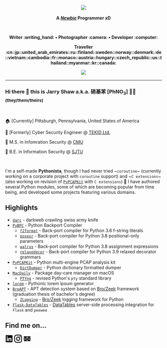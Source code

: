 <!--
**JarryShaw/JarryShaw** is a ✨ _special_ ✨ repository because its `README.md` (this file) appears on your GitHub profile.

Here are some ideas to get you started:

- 🔭 I’m currently working on ...
- 🌱 I’m currently learning ...
- 👯 I’m looking to collaborate on ...
- 🤔 I’m looking for help with ...
- 💬 Ask me about ...
- 📫 How to reach me: ...
- 😄 Pronouns: ...
- ⚡ Fun fact: ...
-->

<p align="center">
  <a href="https://wakatime.com/jarryshaw">
    <img src="https://github-readme-stats.vercel.app/api?username=jarryshaw&show_icons=true&theme=dark&include_all_commits=true&count_private=true" />
  </a>
</p>

<p align="center">
  <strong>
    A <a href="https://github.com/JarryShaw/JarryShaw/blob/master/img/newbie.png?raw=true"><em>Newbie</em></a> Programmer xD
  </strong>
</p>

<br />

<p align="center">
  <strong>
    Writer :writing_hand: • Photographer :camera: • Developer :computer:
  </strong>
</p>
<p align="center">
  <strong>
    Traveller :cn::jp::united_arab_emirates::ru::finland::sweden::norway::denmark::de::vietnam::cambodia::fr::monaco::austria::hungary::czech_republic::us::thailand::myanmar::kr::canada:
  </strong>
</p>

<p align="center">
  <a href="https://github.com/JarryShaw">
    <img src="https://github-profile-trophy.vercel.app/?username=jarryshaw&column=8&theme=onedark&no-bg=false" />
  </a>
</p>

---

### Hi there :wave: this is Jarry Shaw a.k.a. 硝基苯 \[PhNO<sub>3</sub>\] :rainbow_flag: <sub>(they/them/theirs)</sub>

<br />

:house: \[Currently\] Pittsburgh, Pennsylvania, United States of America

:office: \[Formerly\] Cyber Security Engineer @ [TEKID Ltd.](https://www.tek-id.com/)

:school: M.S. in Infomration Security @ [CMU](https://www.cmu.edu/ini/academics/msis/)

:school: B.E. in Information Security @ [SJTU](https://infosec.sjtu.edu.cn/)

<br />

I'm a self-made **Pythonista**, though I had never tried ~`coroutine`~ (currently working on a corporate
project with `coroutine` support) and ~`C extensions`~ (also working on revision of
[`PyPCAPKit`](https://github.com/JarryShaw/PyPCAPKit) with `C extensions`) :rofl:
I have authored several Python modules, some of which are becoming popular from time being, and developed
some projects featuring various domains.

Highlights
----------

- [`darc`](https://github.com/JarryShaw/darc) - darkweb crawling swiss army knife
- [`PyBPC`](https://github.com/pybpc/pybpc) - Python Backport Compiler
  - [`f2format`](https://github.com/pybpc/f2format) - Back-port compiler for Python 3.6 f-string literals
  - [`poseur`](https://github.com/pybpc/poseur) - Back-port compiler for Python 3.8 positional-only parameters
  - [`walrus`](https://github.com/pybpc/walrus) - Back-port compiler for Python 3.8 assignment expressions
  - [`relaxedecor`](https://github.com/pybpc/relaxedecor) - Back-port compiler for Python 3.9 relaxed decorator grammars
- [`PyPCAPKit`](https://github.com/JarryShaw/PyPCAPKit) - Python multi-engine PCAP analysis kit
  - [`DictDumper`](https://github.com/JarryShaw/DictDumper) - Python dictionary formatted dumper
- [`MacDaily`](https://github.com/JarryShaw/MacDaily) - Package day-care manager on macOS
  - [`PTYng`](https://github.com/JarryShaw/ptyng) - revised Python's `pty` standard library
- [`lorem`](https://github.com/JarryShaw/lorem) - Pythonic lorem ipsum generator
- [`BroAPT`](https://github.com/JarryShaw/BroAPT) - APT detection system based on [Bro/Zeek](https://zeek.org/) framework (graduation thesis of bachelor's degree)
  - [`ZLogging`](https://github.com/JarryShaw/zlogging) - [Bro/Zeek](https://zeek.org/) logging framework for Python
- [`Flask-DataTables`](https://github.com/JarryShaw/Flask-DataTables) - [DataTables](https://datatables.net) server-side processing integration for `Flask` and `peewee`

Find me on...
-------------

[<img src="https://github.com/JarryShaw/JarryShaw/blob/master/img/linkedin.svg?raw=true" width="5%">](https://www.linkedin.com/in/jarryshaw)
[<img src="https://github.com/JarryShaw/JarryShaw/blob/master/img/instagram.svg?raw=true" width="5%">](https://instagram.com/jarryshaw)
[<img src="https://github.com/JarryShaw/JarryShaw/blob/master/img/email.svg?raw=true" width="5%">](mailto:jarryshaw@icloud.com)
